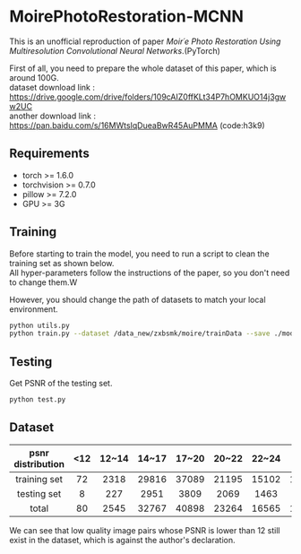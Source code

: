 # MoirePhotoRestoration-MCNN

This is an unofficial reproduction of paper *Moir´e Photo Restoration Using Multiresolution Convolutional Neural Networks*.(PyTorch)

First of all, you need to prepare the whole dataset of this paper, which is around 100G.\
dataset download link : https://drive.google.com/drive/folders/109cAIZ0ffKLt34P7hOMKUO14j3gww2UC \
another download link : https://pan.baidu.com/s/16MWtsIqDueaBwR45AuPMMA (code:h3k9)

## Requirements

* torch >= 1.6.0
* torchvision >= 0.7.0
* pillow >= 7.2.0
* GPU >= 3G

## Training

Before starting to train the model, you need to run a script to clean the training set as shown below.\
All hyper-parameters follow the instructions of the paper, so you don't need to change them.W

However, you should change the path of datasets to match your local environment.

```bash
python utils.py
python train.py --dataset /data_new/zxbsmk/moire/trainData --save ./model
```

## Testing

Get PSNR of the testing set.

```bash
python test.py
```

## Dataset

| psnr distribution | \<12 | 12~14 | 14~17 | 17~20 | 20~22 | 22~24 | \>24  |
| :---------------: | :--: | :---: | :---: | :---: | :---: | :---: | :---: |
|   training set    |  72  | 2318  | 29816 | 37089 | 21195 | 15102 | 12856 |
|    testing set    |  8   |  227  | 2951  | 3809  | 2069  | 1463  | 1324  |
|       total       |  80  | 2545  | 32767 | 40898 | 23264 | 16565 | 14180 |

We can see that low quality image pairs whose PSNR is lower than 12 still exist in the dataset, which is against the author's declaration.
